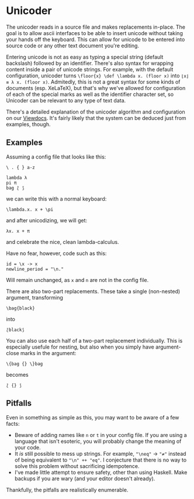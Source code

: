 Unicoder
========

The unicoder reads in a source file and makes replacements in-place. The goal
is to allow ascii interfaces to be able to insert unicode without taking your
hands off the keyboard. This can allow for unicode to be entered into source
code or any other text document you're editing.

Entering unicode is not as easy as typing a special string (default backslash)
followed by an identifier. There's also syntax for wrapping content inside a
pair of unicode strings.
For example, with the default configuration, unicoder turns
`\floor{x} \def \lambda x. (floor x)` into `⌊x⌋ ≡ λ x. (floor x)`.
Admitedly, this is not a great syntax for some kinds of documents (esp. XeLaTeX),
but that's why we've allowed for configuration of each of the special marks as
well as the identifier character set, so Unicoder can be relevant to any type of
text data.

There's a detailed explanation of the unicoder algorithm and configuration on our
[Viewdocs](http://zankoku-okuno.viewdocs.io/unicoder/specs.md). It's fairly likely
that the system can be deduced just from examples, though.

Examples
--------

Assuming a config file that looks like this:

```
\ . { } a-z

lambda λ
pi π
bag ⟅ ⟆
```

we can write this with a normal keyboard:

```
\lambda.x. x + \pi
```

and after unicodizing, we will get:

```
λx. x + π
```

and celebrate the nice, clean lambda-calculus.

Have no fear, however, code such as this:

```
id = \x -> x
newline_period = "\n."
```

Will remain unchanged, as `x` and `n` are not in the config file.

There are also two-part replacements. These take a single (non-nested) argument, transforming

```
\bag{black}
```

into

```
⟅black⟆
```

You can also use each half of a two-part replacement individually. This is especially
usefule for nesting, but also when you simply have argument-close marks in the argument:

```
\{bag {} \}bag
```

becomes

```
⟅ {} ⟆
```

Pitfalls
--------

Even in something as simple as this, you may want to be aware of a few facts:

 * Beware of adding names like `n` or `t` in your config file. If you are using 
   a language that isn't esoteric, you will probably change the meaning of your 
   code.
 * It _is_ still possible to mess up strings. For example, `"\neq"` → `"≠"` 
   instead of being equivalent to `"\n" ++ "eq"`. I conjecture that there is 
   no way to solve this problem without sacrificing idempotence.
 * I've made little attempt to ensure safety, other than using Haskell. Make 
   backups if you are wary (and your editor doesn't already).

Thankfully, the pitfalls are realistically enumerable.

